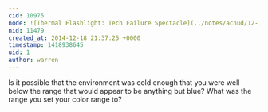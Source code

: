 ```yaml
---
cid: 10975
node: ![Thermal Flashlight: Tech Failure Spectacle](../notes/acnud/12-17-2014/thermal-flashlight-tech-failure-spectacle)
nid: 11479
created_at: 2014-12-18 21:37:25 +0000
timestamp: 1418938645
uid: 1
author: warren
---
```


Is it possible that the environment was cold enough that you were well below the range that would appear to be anything but blue? What was the range you set your color range to?